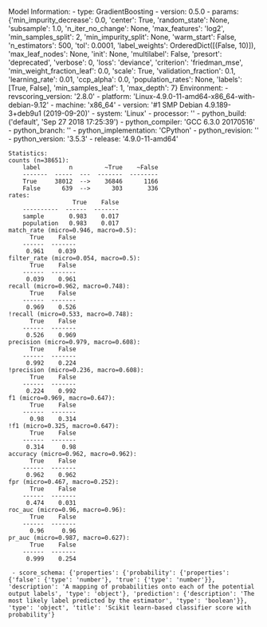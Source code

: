 Model Information:
	 - type: GradientBoosting
	 - version: 0.5.0
	 - params: {'min_impurity_decrease': 0.0, 'center': True, 'random_state': None, 'subsample': 1.0, 'n_iter_no_change': None, 'max_features': 'log2', 'min_samples_split': 2, 'min_impurity_split': None, 'warm_start': False, 'n_estimators': 500, 'tol': 0.0001, 'label_weights': OrderedDict([(False, 10)]), 'max_leaf_nodes': None, 'init': None, 'multilabel': False, 'presort': 'deprecated', 'verbose': 0, 'loss': 'deviance', 'criterion': 'friedman_mse', 'min_weight_fraction_leaf': 0.0, 'scale': True, 'validation_fraction': 0.1, 'learning_rate': 0.01, 'ccp_alpha': 0.0, 'population_rates': None, 'labels': [True, False], 'min_samples_leaf': 1, 'max_depth': 7}
	Environment:
	 - revscoring_version: '2.8.0'
	 - platform: 'Linux-4.9.0-11-amd64-x86_64-with-debian-9.12'
	 - machine: 'x86_64'
	 - version: '#1 SMP Debian 4.9.189-3+deb9u1 (2019-09-20)'
	 - system: 'Linux'
	 - processor: ''
	 - python_build: ('default', 'Sep 27 2018 17:25:39')
	 - python_compiler: 'GCC 6.3.0 20170516'
	 - python_branch: ''
	 - python_implementation: 'CPython'
	 - python_revision: ''
	 - python_version: '3.5.3'
	 - release: '4.9.0-11-amd64'
	
	Statistics:
	counts (n=38651):
		label        n         ~True    ~False
		-------  -----  ---  -------  --------
		True     38012  -->    36846      1166
		False      639  -->      303       336
	rates:
		              True    False
		----------  ------  -------
		sample       0.983    0.017
		population   0.983    0.017
	match_rate (micro=0.946, macro=0.5):
		  True    False
		------  -------
		 0.961    0.039
	filter_rate (micro=0.054, macro=0.5):
		  True    False
		------  -------
		 0.039    0.961
	recall (micro=0.962, macro=0.748):
		  True    False
		------  -------
		 0.969    0.526
	!recall (micro=0.533, macro=0.748):
		  True    False
		------  -------
		 0.526    0.969
	precision (micro=0.979, macro=0.608):
		  True    False
		------  -------
		 0.992    0.224
	!precision (micro=0.236, macro=0.608):
		  True    False
		------  -------
		 0.224    0.992
	f1 (micro=0.969, macro=0.647):
		  True    False
		------  -------
		  0.98    0.314
	!f1 (micro=0.325, macro=0.647):
		  True    False
		------  -------
		 0.314     0.98
	accuracy (micro=0.962, macro=0.962):
		  True    False
		------  -------
		 0.962    0.962
	fpr (micro=0.467, macro=0.252):
		  True    False
		------  -------
		 0.474    0.031
	roc_auc (micro=0.96, macro=0.96):
		  True    False
		------  -------
		  0.96     0.96
	pr_auc (micro=0.987, macro=0.627):
		  True    False
		------  -------
		 0.999    0.254
	
	 - score_schema: {'properties': {'probability': {'properties': {'false': {'type': 'number'}, 'true': {'type': 'number'}}, 'description': 'A mapping of probabilities onto each of the potential output labels', 'type': 'object'}, 'prediction': {'description': 'The most likely label predicted by the estimator', 'type': 'boolean'}}, 'type': 'object', 'title': 'Scikit learn-based classifier score with probability'}

